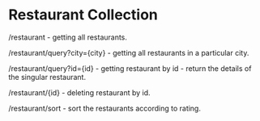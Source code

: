 # Restaurant Collection

/restaurant - getting all restaurants.

/restaurant/query?city={city} - getting all restaurants in a particular city.

/restaurant/query?id={id} - getting restaurant by id - return the details of the singular restaurant.

/restaurant/{id} - deleting restaurant by id.

/restaurant/sort - sort the restaurants according to rating.
